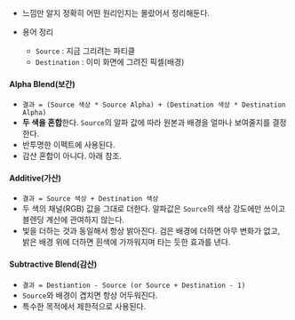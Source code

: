 - 느낌만 알지 정확히 어떤 원리인지는 몰랐어서 정리해둔다.

- 용어 정리
	- `Source` : 지금 그리려는 파티클
	- `Destination` : 이미 화면에 그려진 픽셀(배경)

#### Alpha Blend(보간)
- `결과 = (Source 색상 * Source Alpha) + (Destination 색상 * Destination Alpha)`
- **두 색을 혼합**한다. `Source`의 알파 값에 따라 원본과 배경을 얼마나 보여줄지를 결정한다.
- 반투명한 이펙트에 사용된다. 
- 감산 혼합이 아니다. 아래 참조.

#### Additive(가산)
- `결과 = Source 색상 + Destination 색상`
- 두 색의 채널(RGB) 값을 그대로 더한다. 알파값은 `Source`의 색상 강도에만 쓰이고 블렌딩 계산에 관여하지 않는다.
- 빛을 더하는 것과 동일해서 항상 밝아진다. 검은 배경에 더하면 아무 변화가 없고, 밝은 배경 위에 더하면 흰색에 가까워지며 타는 듯한 효과를 낸다.

#### Subtractive Blend(감산)
- `결과 = Destiantion - Source (or Source + Destination - 1)`
- `Source`와 배경이 겹치면 항상 어두워진다. 
- 특수한 목적에서 제한적으로 사용된다. 